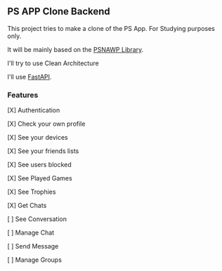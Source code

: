 ## PS APP Clone Backend

This project tries to make a clone of the PS App. For Studying purposes only.

It will be mainly based on the [PSNAWP Library](https://github.com/isFakeAccount/psnawp).

I'll try to use Clean Architecture

I'll use [FastAPI](https://fastapi.tiangolo.com/).

### Features
[X] Authentication

[X] Check your own profile

[X] See your devices

[X] See your friends lists

[X] See users blocked

[X] See Played Games

[X] See Trophies

[X] Get Chats

[ ] See Conversation

[ ] Manage Chat

[ ] Send Message

[ ] Manage Groups